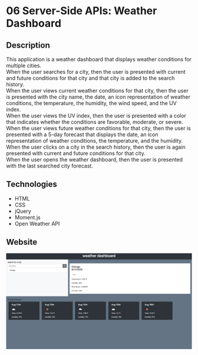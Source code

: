 # 06 Server-Side APIs: Weather Dashboard

## Description

This application is a weather dashboard that displays weather conditions for multiple cities. </br>
When the user searches for a city, then the user is presented with current and future conditions for that city and that city is added to the search history. </br>
When the user views current weather conditions for that city, then the user is presented with the city name, the date, an icon representation of weather conditions, the temperature, the humidity, the wind speed, and the UV index.</br>
When the user views the UV index, then the user is presented with a color that indicates whether the conditions are favorable, moderate, or severe.</br>
When the user views future weather conditions for that city, then the user is presented with a 5-day forecast that displays the date, an icon representation of weather conditions, the temperature, and the humidity. </br>
When the user clicks on a city in the search history, then the user is again presented with current and future conditions for that city.<br>
When the user opens the weather dashboard, then the user is presented with the last searched city forecast. </br>


## Technologies

* HTML
* CSS
* jQuery
* Moment.js
* Open Weather API 

## Website



![](weatherdashboardscreen.png)
